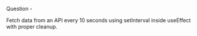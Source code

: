 Question -

Fetch data from an API every 10 seconds using setInterval inside useEffect with proper cleanup.
